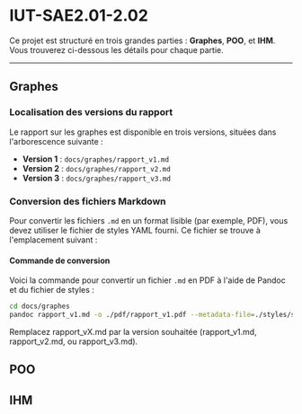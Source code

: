 # IUT-SAE2.01-2.02

Ce projet est structuré en trois grandes parties : **Graphes**, **POO**, et **IHM**. Vous trouverez ci-dessous les détails pour chaque partie.

---

## Graphes

### Localisation des versions du rapport
Le rapport sur les graphes est disponible en trois versions, situées dans l'arborescence suivante :

- **Version 1** : `docs/graphes/rapport_v1.md`
- **Version 2** : `docs/graphes/rapport_v2.md`
- **Version 3** : `docs/graphes/rapport_v3.md`

### Conversion des fichiers Markdown
Pour convertir les fichiers `.md` en un format lisible (par exemple, PDF), vous devez utiliser le fichier de styles YAML fourni. Ce fichier se trouve à l'emplacement suivant :

#### Commande de conversion
Voici la commande pour convertir un fichier `.md` en PDF à l'aide de Pandoc et du fichier de styles :

```bash
cd docs/graphes
pandoc rapport_v1.md -o ./pdf/rapport_v1.pdf --metadata-file=./styles/style-rapport-graphes.yaml
```

Remplacez rapport_vX.md par la version souhaitée (rapport_v1.md, rapport_v2.md, ou rapport_v3.md).

## POO

## IHM